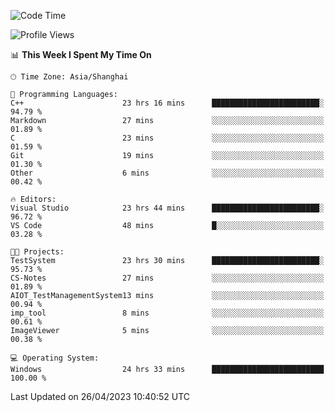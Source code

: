 <!--START_SECTION:waka-->
![Code Time](http://img.shields.io/badge/Code%20Time-893%20hrs%202%20mins-blue)

![Profile Views](http://img.shields.io/badge/Profile%20Views-3-blue)

📊 **This Week I Spent My Time On** 

```text
🕑︎ Time Zone: Asia/Shanghai

💬 Programming Languages: 
C++                      23 hrs 16 mins      ████████████████████████░   94.79 % 
Markdown                 27 mins             ░░░░░░░░░░░░░░░░░░░░░░░░░   01.89 % 
C                        23 mins             ░░░░░░░░░░░░░░░░░░░░░░░░░   01.59 % 
Git                      19 mins             ░░░░░░░░░░░░░░░░░░░░░░░░░   01.30 % 
Other                    6 mins              ░░░░░░░░░░░░░░░░░░░░░░░░░   00.42 % 

🔥 Editors: 
Visual Studio            23 hrs 44 mins      ████████████████████████░   96.72 % 
VS Code                  48 mins             █░░░░░░░░░░░░░░░░░░░░░░░░   03.28 % 

🐱‍💻 Projects: 
TestSystem               23 hrs 30 mins      ████████████████████████░   95.73 % 
CS-Notes                 27 mins             ░░░░░░░░░░░░░░░░░░░░░░░░░   01.89 % 
AIOT_TestManagementSystem13 mins             ░░░░░░░░░░░░░░░░░░░░░░░░░   00.94 % 
imp_tool                 8 mins              ░░░░░░░░░░░░░░░░░░░░░░░░░   00.61 % 
ImageViewer              5 mins              ░░░░░░░░░░░░░░░░░░░░░░░░░   00.38 % 

💻 Operating System: 
Windows                  24 hrs 33 mins      █████████████████████████   100.00 % 
```


 Last Updated on 26/04/2023 10:40:52 UTC
<!--END_SECTION:waka-->